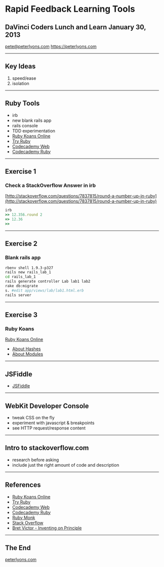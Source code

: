 # Rapid Feedback Learning Tools

## DaVinci Coders Lunch and Learn January 30, 2013

pete@peterlyons.com https://peterlyons.com

---

## Key Ideas

1.  speed/ease
2.  isolation

---

## Ruby Tools

- irb
- new blank rails app
- rails console
- TDD experimentation
- [Ruby Koans Online](http://koans.heroku.com)
- [Try Ruby](http://tryruby.org/)
- [Codecademy Web](http://www.codecademy.com/tracks/web)
- [Codecademy Ruby](http://www.codecademy.com/tracks/ruby)

---

## Exercise 1

### Check a StackOverflow Answer in irb

[http://stackoverflow.com/questions/7837815/round-a-number-up-in-ruby](http://stackoverflow.com/questions/7837815/round-a-number-up-in-ruby)

```ruby
irb
>> 12.356.round 2
=> 12.36
>>
```
---

## Exercise 2

### Blank rails app

```sh
rbenv shell 1.9.3-p327
rails new rails_lab_1
cd rails_lab_1
rails generate controller Lab lab1 lab2
rake db:migrate
s. #edit app/views/lab/lab1.html.erb
rails server
```
---

## Exercise 3

### Ruby Koans

[Ruby Koans Online](http://koans.heroku.com)

- [About Hashes](http://koans.heroku.com/about_hashes)
- [About Modules](http://koans.heroku.com/about_modules)

---

## JSFiddle

- [JSFiddle](http://jsfiddle.net)

---

## WebKit Developer Console

- tweak CSS on the fly
- experiment with javascript & breakpoints
- see HTTP request/response content

---

## Intro to stackoverflow.com

- research before asking
- include just the right amount of code and description

---

## References

- [Ruby Koans Online](http://koans.heroku.com)
- [Try Ruby](http://tryruby.org/)
- [Codecademy Web](http://www.codecademy.com/tracks/web)
- [Codecademy Ruby](http://www.codecademy.com/tracks/ruby)
- [Ruby Monk](http://rubymonk.com)
- [Stack Overflow](http://stackoverflow.com)
- [Bret Victor - Inventing on Principle](http://vimeo.com/36579366)

---

## The End

[peterlyons.com](/)
